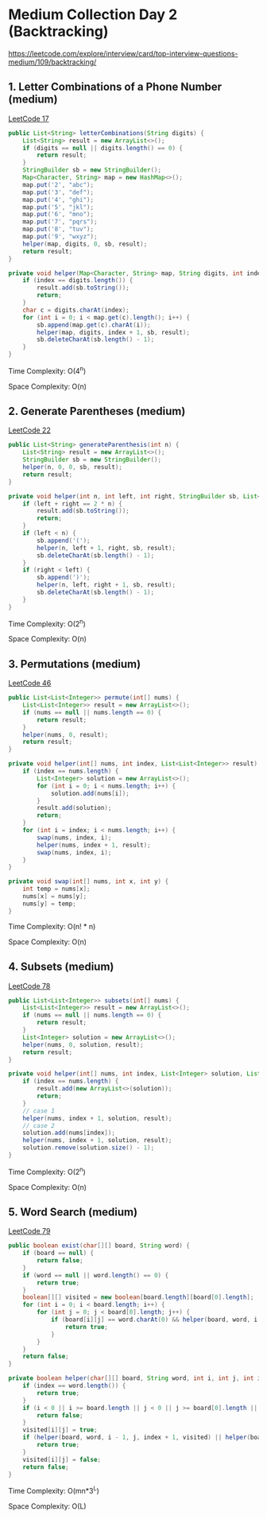 # Medium Collection Day 2 (Backtracking)

https://leetcode.com/explore/interview/card/top-interview-questions-medium/109/backtracking/

## 1. Letter Combinations of a Phone Number (medium)

[LeetCode 17](https://leetcode.com/problems/letter-combinations-of-a-phone-number/)

```java
public List<String> letterCombinations(String digits) {
    List<String> result = new ArrayList<>();
    if (digits == null || digits.length() == 0) {
        return result;
    }
    StringBuilder sb = new StringBuilder();
    Map<Character, String> map = new HashMap<>();
    map.put('2', "abc");
    map.put('3', "def");
    map.put('4', "ghi");
    map.put('5', "jkl");
    map.put('6', "mno");
    map.put('7', "pqrs");
    map.put('8', "tuv");
    map.put('9', "wxyz");
    helper(map, digits, 0, sb, result);
    return result;
}

private void helper(Map<Character, String> map, String digits, int index, StringBuilder sb, List<String> result) {
    if (index == digits.length()) {
        result.add(sb.toString());
        return;
    }
    char c = digits.charAt(index);
    for (int i = 0; i < map.get(c).length(); i++) {
        sb.append(map.get(c).charAt(i));
        helper(map, digits, index + 1, sb, result);
        sb.deleteCharAt(sb.length() - 1);
    }
}
```

Time Complexity: O(4<sup>n</sup>)

Space Complexity: O(n)

## 2. Generate Parentheses (medium)

[LeetCode 22](https://leetcode.com/problems/generate-parentheses/)

```java
public List<String> generateParenthesis(int n) {
    List<String> result = new ArrayList<>();
    StringBuilder sb = new StringBuilder();
    helper(n, 0, 0, sb, result);
    return result;
}

private void helper(int n, int left, int right, StringBuilder sb, List<String> result) {
    if (left + right == 2 * n) {
        result.add(sb.toString());
        return;
    }
    if (left < n) {
        sb.append('(');
        helper(n, left + 1, right, sb, result);
        sb.deleteCharAt(sb.length() - 1);
    }
    if (right < left) {
        sb.append(')');
        helper(n, left, right + 1, sb, result);
        sb.deleteCharAt(sb.length() - 1);
    }
}
```

Time Complexity: O(2<sup>n</sup>)

Space Complexity: O(n)

## 3. Permutations (medium)

[LeetCode 46](https://leetcode.com/problems/permutations/)

```java
public List<List<Integer>> permute(int[] nums) {
    List<List<Integer>> result = new ArrayList<>();
    if (nums == null || nums.length == 0) {
        return result;
    }
    helper(nums, 0, result);
    return result;
}

private void helper(int[] nums, int index, List<List<Integer>> result) {
    if (index == nums.length) {
        List<Integer> solution = new ArrayList<>();
        for (int i = 0; i < nums.length; i++) {
            solution.add(nums[i]);
        }
        result.add(solution);
        return;
    }
    for (int i = index; i < nums.length; i++) {
        swap(nums, index, i);
        helper(nums, index + 1, result);
        swap(nums, index, i);
    }
}

private void swap(int[] nums, int x, int y) {
    int temp = nums[x];
    nums[x] = nums[y];
    nums[y] = temp;
}
```

Time Complexity: O(n! * n)

Space Complexity: O(n)

## 4. Subsets (medium)

[LeetCode 78](https://leetcode.com/problems/subsets/)

```java
public List<List<Integer>> subsets(int[] nums) {
    List<List<Integer>> result = new ArrayList<>();
    if (nums == null || nums.length == 0) {
        return result;
    }
    List<Integer> solution = new ArrayList<>();
    helper(nums, 0, solution, result);
    return result;
}

private void helper(int[] nums, int index, List<Integer> solution, List<List<Integer>> result) {
    if (index == nums.length) {
        result.add(new ArrayList<>(solution));
        return;
    }
    // case 1
    helper(nums, index + 1, solution, result);
    // case 2
    solution.add(nums[index]);
    helper(nums, index + 1, solution, result);
    solution.remove(solution.size() - 1);
}
```

Time Complexity: O(2<sup>n</sup>)

Space Complexity: O(n)

## 5. Word Search (medium)

[LeetCode 79](https://leetcode.com/problems/word-search/)

```java
public boolean exist(char[][] board, String word) {
    if (board == null) {
        return false;
    }
    if (word == null || word.length() == 0) {
        return true;
    }
    boolean[][] visited = new boolean[board.length][board[0].length];
    for (int i = 0; i < board.length; i++) {
        for (int j = 0; j < board[0].length; j++) {
            if (board[i][j] == word.charAt(0) && helper(board, word, i, j, 0, visited)) {
                return true;
            }
        }
    }
    return false;
}

private boolean helper(char[][] board, String word, int i, int j, int index, boolean[][] visited) {
    if (index == word.length()) {
        return true;
    }
    if (i < 0 || i >= board.length || j < 0 || j >= board[0].length || board[i][j] != word.charAt(index) || visited[i][j]) {
        return false;
    }
    visited[i][j] = true;
    if (helper(board, word, i - 1, j, index + 1, visited) || helper(board, word, i + 1, j, index + 1, visited) || helper(board, word, i, j - 1, index + 1, visited) || helper(board, word, i, j + 1, index + 1, visited)) {
        return true;
    }
    visited[i][j] = false;
    return false;
}
```

Time Complexity: O(mn*3<sup>L</sup>)

Space Complexity: O(L)
